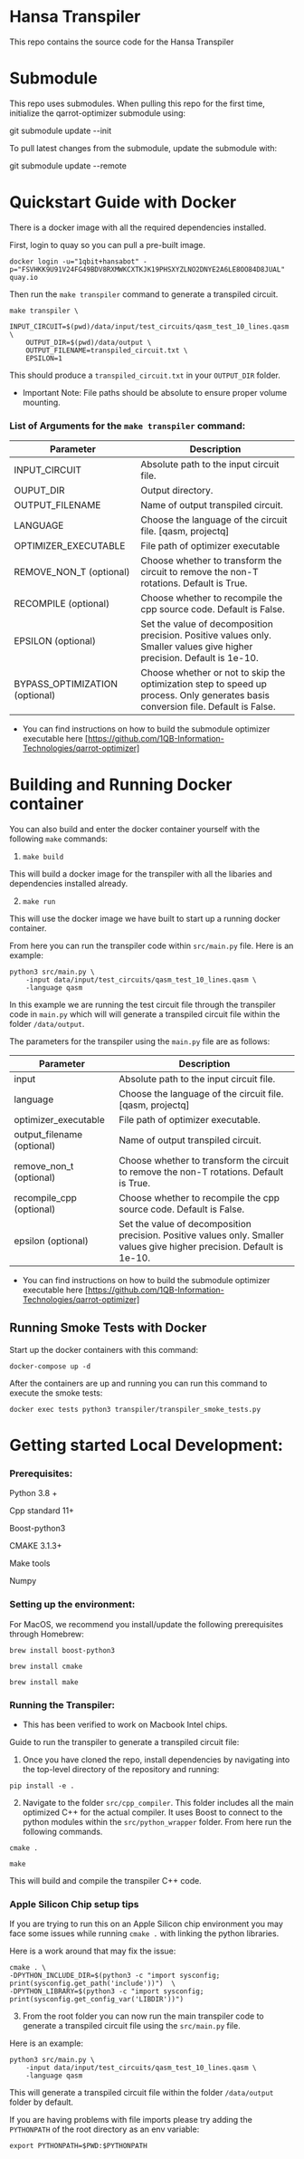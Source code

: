 # Hansa Transpiler

This repo contains the source code for the Hansa Transpiler

# Submodule 

This repo uses submodules. When pulling this repo for the first time, initialize the qarrot-optimizer submodule using:

git submodule update --init

To pull latest changes from the submodule, update the submodule with:

git submodule update --remote

# Quickstart Guide with Docker

There is a docker image with all the required dependencies installed.

First, login to quay so you can pull a pre-built image.

```docker login -u="1qbit+hansabot" -p="FSVHKK9U91V24FG49BDV8RXMWKCXTKJK19PHSXYZLNO2DNYE2A6LE8OO84D8JUAL" quay.io ```


Then run the `make transpiler` command to generate a transpiled circuit.

```
make transpiler \
    INPUT_CIRCUIT=$(pwd)/data/input/test_circuits/qasm_test_10_lines.qasm \
    OUTPUT_DIR=$(pwd)/data/output \
    OUTPUT_FILENAME=transpiled_circuit.txt \
    EPSILON=1
```

This should produce a `transpiled_circuit.txt` in your `OUTPUT_DIR` folder.

* Important Note: File paths should be absolute to ensure proper volume mounting.

### List of Arguments for the `make transpiler` command:


| Parameter                    | Description                                                      |
|----------------------------- | --------------------------------------------------------------   |
| INPUT_CIRCUIT                | Absolute path to the input circuit file.                         |
| OUPUT_DIR                    | Output directory.                                                |
| OUTPUT_FILENAME              | Name of output transpiled circuit.                               |
| LANGUAGE                     | Choose the language of the circuit file. [qasm, projectq]        |
| OPTIMIZER_EXECUTABLE         | File path of optimizer executable|
| REMOVE_NON_T (optional)      | Choose whether to transform the circuit to remove the non-T rotations. Default is True.|
| RECOMPILE (optional)         | Choose whether to recompile the cpp source code. Default is False.|
| EPSILON (optional)           | Set the value of decomposition precision. Positive values only. Smaller values give higher precision. Default is 1e-10.|
| BYPASS_OPTIMIZATION (optional)| Choose whether or not to skip the optimization step to speed up process. Only generates basis conversion file. Default is False.|

* You can find instructions on how to build the submodule optimizer executable here [https://github.com/1QB-Information-Technologies/qarrot-optimizer]

# Building and Running Docker container

You can also build and enter the docker container yourself with the following `make` commands:

1. `make build`

This will build a docker image for the transpiler with all the libaries and dependencies installed already.

2. `make run`

This will use the docker image we have built to start up a running docker container.

From here you can run the transpiler code within `src/main.py` file. Here is an example:
```
python3 src/main.py \
    -input data/input/test_circuits/qasm_test_10_lines.qasm \
    -language qasm
```
In this example we are running the test circuit file through the transpiler code in `main.py` which will
will generate a transpiled circuit file within the folder `/data/output`.

The parameters for the transpiler using the `main.py` file are as follows:

| Parameter                   | Description                                                      |
|---------------------------- | --------------------------------------------------------------   |
| input                       | Absolute path to the input circuit file.                         |
| language                    | Choose the language of the circuit file. [qasm, projectq]        |
| optimizer_executable        | File path of optimizer executable.                               |
| output_filename (optional)  | Name of output transpiled circuit.                               |
| remove_non_t (optional)     | Choose whether to transform the circuit to remove the non-T rotations. Default is True.|
| recompile_cpp (optional)    | Choose whether to recompile the cpp source code. Default is False.|
| epsilon (optional)          | Set the value of decomposition precision. Positive values only. Smaller values give higher precision. Default is 1e-10.|

* You can find instructions on how to build the submodule optimizer executable here [https://github.com/1QB-Information-Technologies/qarrot-optimizer]

## Running Smoke Tests with Docker
Start up the docker containers with this command:
```
docker-compose up -d
```

After the containers are up and running you can run this command to execute the smoke tests:
```
docker exec tests python3 transpiler/transpiler_smoke_tests.py
```

# Getting started Local Development:

### Prerequisites:
Python 3.8 +

Cpp standard 11+

Boost-python3

CMAKE 3.1.3+

Make tools

Numpy 

### Setting up the environment:
For MacOS, we recommend you install/update the following prerequisites through Homebrew:

```brew install boost-python3```

```brew install cmake```

```brew install make```


### Running the Transpiler:
* This has been verified to work on Macbook Intel chips.

Guide to run the transpiler to generate a transpiled circuit file:

1. Once you have cloned the repo, install dependencies by navigating into the top-level directory of the repository and running:

```
pip install -e .
```

2. Navigate to the folder `src/cpp_compiler`. This folder includes all the main optimized C++ for the actual compiler. It uses Boost to connect to the python modules within the `src/python_wrapper` folder. From here run the following commands.

```
cmake .
```

```
make
```
This will build and compile the transpiler C++ code.

### Apple Silicon Chip setup tips

If you are trying to run this on an Apple Silicon chip environment you may face some issues while running `cmake .` with linking the python libraries.

Here is a work around that may fix the issue:

```
cmake . \
-DPYTHON_INCLUDE_DIR=$(python3 -c "import sysconfig; print(sysconfig.get_path('include'))")  \
-DPYTHON_LIBRARY=$(python3 -c "import sysconfig; print(sysconfig.get_config_var('LIBDIR'))")
```

3. From the root folder you can now run the main transpiler code to generate a transpiled circuit file using the `src/main.py` file.

Here is an example:

```
python3 src/main.py \
    -input data/input/test_circuits/qasm_test_10_lines.qasm \
    -language qasm
```
This will generate a transpiled circuit file within the folder `/data/output` folder by default.

If you are having problems with file imports please try adding the `PYTHONPATH` of the root directory as an env variable:

`export PYTHONPATH=$PWD:$PYTHONPATH`
